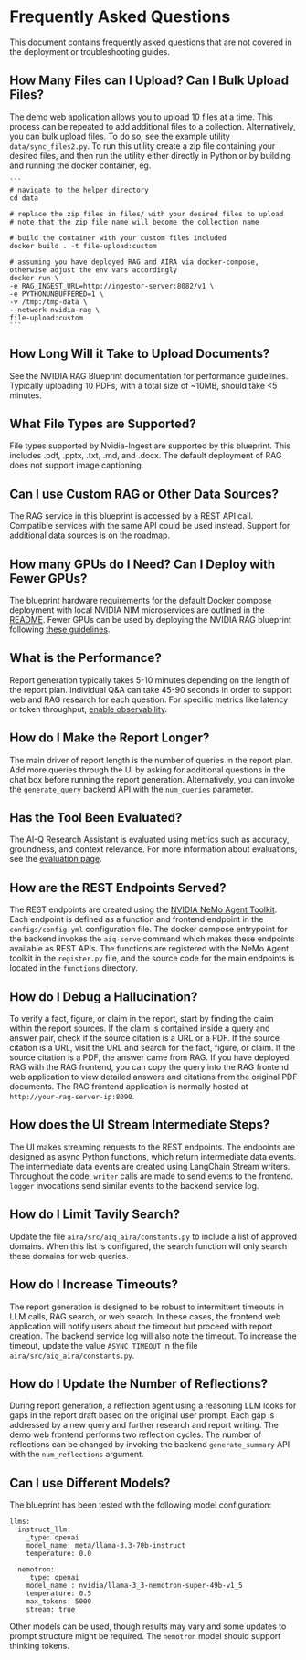 # Frequently Asked Questions

This document contains frequently asked questions that are not covered in the deployment or troubleshooting guides.


## How Many Files can I Upload? Can I Bulk Upload Files?

The demo web application allows you to upload 10 files at a time. This process can be repeated to add additional files to a collection. Alternatively, you can bulk upload files. To do so, see the example utility `data/sync_files2.py`. To run this utility create a zip file containing your desired files, and then run the utility either directly in Python or by building and running the docker container, eg.

    ```
    # navigate to the helper directory
    cd data

    # replace the zip files in files/ with your desired files to upload
    # note that the zip file name will become the collection name

    # build the container with your custom files included
    docker build . -t file-upload:custom
    
    # assuming you have deployed RAG and AIRA via docker-compose, otherwise adjust the env vars accordingly
    docker run \
    -e RAG_INGEST_URL=http://ingestor-server:8082/v1 \
    -e PYTHONUNBUFFERED=1 \
    -v /tmp:/tmp-data \
    --network nvidia-rag \
    file-upload:custom
    ```

## How Long Will it Take to Upload Documents?

See the NVIDIA RAG Blueprint documentation for performance guidelines. Typically uploading 10 PDFs, with a total size of ~10MB, should take <5 minutes.

## What File Types are Supported?

File types supported by Nvidia-Ingest are supported by this blueprint. This includes .pdf, .pptx, .txt, .md, and .docx. The default deployment of RAG does not support image captioning.

## Can I use Custom RAG or Other Data Sources?

The RAG service in this blueprint is accessed by a REST API call. Compatible services with the same API could be used instead. Support for additional data sources is on the roadmap.

## How many GPUs do I Need? Can I Deploy with Fewer GPUs?

The blueprint hardware requirements for the default Docker compose deployment with local NVIDIA NIM microservices are outlined in the [README](../README.md#hardware-requirements). Fewer GPUs can be used by deploying the NVIDIA RAG blueprint following [these guidelines](https://github.com/NVIDIA-AI-Blueprints/rag?tab=readme-ov-file#hardware-requirements-for-self-hosting-all-nvidia-nim-microservices).

## What is the Performance?

Report generation typically takes 5-10 minutes depending on the length of the report plan. Individual Q&A can take 45-90 seconds in order to support web and RAG research for each question. For specific metrics like latency or token throughput, [enable observability](./phoenix-tracing.md).

## How do I Make the Report Longer?

The main driver of report length is the number of queries in the report plan. Add more queries through the UI by asking for additional questions in the chat box before running the report generation. Alternatively, you can invoke the `generate_query` backend API with the `num_queries` parameter.

## Has the Tool Been Evaluated?

The AI-Q Research Assistant is evaluated using metrics such as accuracy, groundness, and context relevance. For more information about evaluations, see the [evaluation page](./evaluate.md).

## How are the REST Endpoints Served?

The REST endpoints are created using the [NVIDIA NeMo Agent Toolkit](https://github.com/NVIDIA/NeMo-Agent-Toolkit). Each endpoint is defined as a function and frontend endpoint in the `configs/config.yml` configuration file. The docker compose entrypoint for the backend invokes the `aiq serve` command which makes these endpoints available as REST APIs. The functions are registered with the NeMo Agent toolkit in the `register.py` file, and the source code for the main endpoints is located in the `functions` directory. 

## How do I Debug a Hallucination?

To verify a fact, figure, or claim in the report, start by finding the claim within the report sources. If the claim is contained inside a query and answer pair, check if the source citation is a URL or a PDF. If the source citation is a URL, visit the URL and search for the fact, figure, or claim. If the source citation is a PDF, the answer came from RAG. If you have deployed RAG with the RAG frontend, you can copy the query into the RAG frontend web application to view detailed answers and citations from the original PDF documents. The RAG frontend application is normally hosted at `http://your-rag-server-ip:8090`.

## How does the UI Stream Intermediate Steps?

The UI makes streaming requests to the REST endpoints. The endpoints are designed as async Python functions, which return intermediate data events. The intermediate data events are created using LangChain Stream writers. Throughout the code, `writer` calls are made to send events to the frontend. `logger` invocations send similar events to the backend service log.

## How do I Limit Tavily Search?

Update the file `aira/src/aiq_aira/constants.py` to include a list of approved domains. When this list is configured, the search function will only search these domains for web queries.

## How do I Increase Timeouts?

The report generation is designed to be robust to intermittent timeouts in LLM calls, RAG search, or web search. In these cases, the frontend web application will notify users about the timeout but proceed with report creation. The backend service log will also note the timeout. To increase the timeout, update the value `ASYNC_TIMEOUT` in the file `aira/src/aiq_aira/constants.py`.

## How do I Update the Number of Reflections?

During report generation, a reflection agent using a reasoning LLM looks for gaps in the report draft based on the original user prompt. Each gap is addressed by a new query and further research and report writing. The demo web frontend performs two reflection cycles. The number of reflections can be changed by invoking the backend `generate_summary` API with the `num_reflections` argument.

## Can I use Different Models?

The blueprint has been tested with the following model configuration:

```
llms:
  instruct_llm:
    _type: openai
    model_name: meta/llama-3.3-70b-instruct
    temperature: 0.0

  nemotron:
    _type: openai
    model_name : nvidia/llama-3_3-nemotron-super-49b-v1_5
    temperature: 0.5
    max_tokens: 5000
    stream: true
```

Other models can be used, though results may vary and some updates to prompt structure might be required. The `nemotron` model should support thinking tokens.
